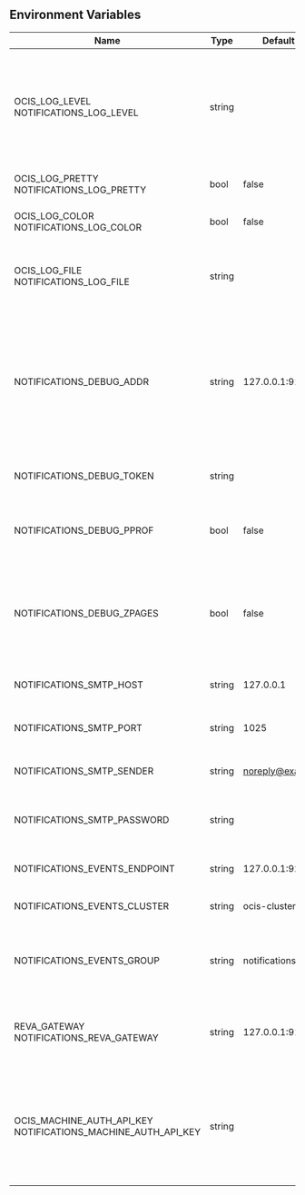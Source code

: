 ## Environment Variables

| Name | Type | Default Value | Description |
|------|------|---------------|-------------|
| OCIS_LOG_LEVEL<br/>NOTIFICATIONS_LOG_LEVEL | string |  | The log level. Valid values are: "panic", "fatal", "error", "warn", "info", "debug", "trace".|
| OCIS_LOG_PRETTY<br/>NOTIFICATIONS_LOG_PRETTY | bool | false | Activates pretty log output.|
| OCIS_LOG_COLOR<br/>NOTIFICATIONS_LOG_COLOR | bool | false | Activates colorized log output.|
| OCIS_LOG_FILE<br/>NOTIFICATIONS_LOG_FILE | string |  | The path to the log file. Activates logging to this file if set.|
| NOTIFICATIONS_DEBUG_ADDR | string | 127.0.0.1:9174 | Bind address of the debug server, where metrics, health, config and debug endpoints will be exposed.|
| NOTIFICATIONS_DEBUG_TOKEN | string |  | Token to secure the metrics endpoint|
| NOTIFICATIONS_DEBUG_PPROF | bool | false | Enables pprof, which can be used for profiling|
| NOTIFICATIONS_DEBUG_ZPAGES | bool | false | Enables zpages, which can be used for collecting and viewing in-memory traces.|
| NOTIFICATIONS_SMTP_HOST | string | 127.0.0.1 | SMTP host, to connect to.|
| NOTIFICATIONS_SMTP_PORT | string | 1025 | Port of the SMTP host, to connect to.|
| NOTIFICATIONS_SMTP_SENDER | string | noreply@example.com | Sender of emails, that will be sent.|
| NOTIFICATIONS_SMTP_PASSWORD | string |  | Password of the SMTP host, to connect to.|
| NOTIFICATIONS_EVENTS_ENDPOINT | string | 127.0.0.1:9233 | Endpoint of the event system.|
| NOTIFICATIONS_EVENTS_CLUSTER | string | ocis-cluster | Cluster ID of the event system.|
| NOTIFICATIONS_EVENTS_GROUP | string | notifications | Name of the event group / queue on the event system.|
| REVA_GATEWAY<br/>NOTIFICATIONS_REVA_GATEWAY | string | 127.0.0.1:9142 | CS3 gateway used to look up user metadata|
| OCIS_MACHINE_AUTH_API_KEY<br/>NOTIFICATIONS_MACHINE_AUTH_API_KEY | string |  | Machine auth API key used for accessing the 'auth-machine' service to look up their email.|
